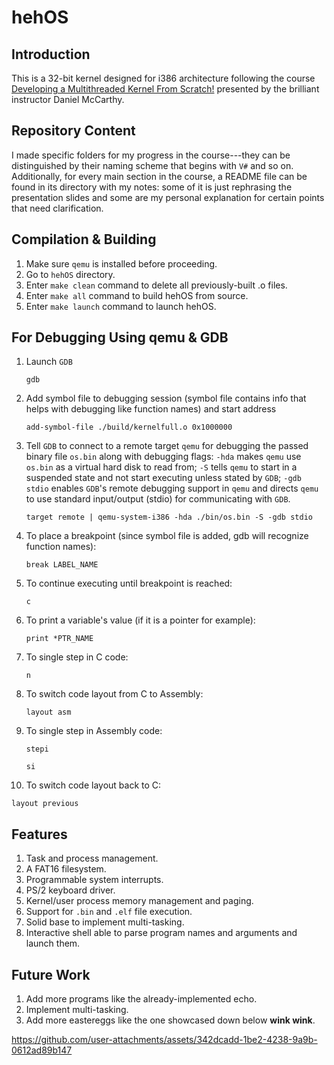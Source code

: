 # hehOS 

## Introduction
This is a 32-bit kernel designed for i386 architecture following the course [Developing a Multithreaded Kernel From Scratch!](https://www.udemy.com/course/developing-a-multithreaded-kernel-from-scratch/?couponCode=LETSLEARNNOWPP) presented by the brilliant instructor Daniel McCarthy. 

## Repository Content
I made specific folders for my progress in the course---they can be distinguished by their naming scheme that begins with `V#` and so on. Additionally, for every main section in the course, a README file can be found in its directory with my notes: some of it is just rephrasing the presentation slides and some are my personal explanation for certain points that need clarification.

## Compilation & Building
1. Make sure `qemu` is installed before proceeding.
2. Go to `hehOS` directory.
3. Enter `make clean` command to delete all previously-built .o files.
4. Enter `make all` command to build hehOS from source.
5. Enter `make launch` command to launch hehOS.

## For Debugging Using qemu & GDB
1. Launch `GDB`
   ```
   gdb
   ```

2. Add symbol file to debugging session (symbol file contains info that helps with debugging like function names) and start address
   ```
   add-symbol-file ./build/kernelfull.o 0x1000000
   ```

3. Tell `GDB` to connect to a remote target `qemu` for debugging the passed binary file `os.bin` along with debugging flags: `-hda` makes `qemu` use `os.bin` as a virtual hard disk to read from; `-S` tells `qemu` to start in a suspended state and not start executing unless stated by `GDB`; `-gdb stdio` enables `GDB`'s remote debugging support in `qemu` and directs `qemu` to use standard input/output (stdio) for communicating with `GDB`.
   ```
   target remote | qemu-system-i386 -hda ./bin/os.bin -S -gdb stdio
   ```

4. To place a breakpoint (since symbol file is added, gdb will recognize function names):
   ```
   break LABEL_NAME
   ```

5. To continue executing until breakpoint is reached:
   ```
   c
   ```

6. To print a variable's value (if it is a pointer for example):
   ```
   print *PTR_NAME
   ```

7. To single step in C code:
   ```
   n
   ```

8. To switch code layout from C to Assembly:
   ```
   layout asm
   ```

9. To single step in Assembly code:
    ```
    stepi
    ```
    ```
    si
    ```

10. To switch code layout back to C:
   ```
   layout previous
   ```

## Features
1. Task and process management.
2. A FAT16 filesystem.
3. Programmable system interrupts.
4. PS/2 keyboard driver.
5. Kernel/user process memory management and paging.
6. Support for `.bin` and `.elf` file execution.
7. Solid base to implement multi-tasking.
8. Interactive shell able to parse program names and arguments and launch them.
   
## Future Work 
1. Add more programs like the already-implemented echo.
2. Implement multi-tasking.
3. Add more eastereggs like the one showcased down below **wink wink**.





https://github.com/user-attachments/assets/342dcadd-1be2-4238-9a9b-0612ad89b147


